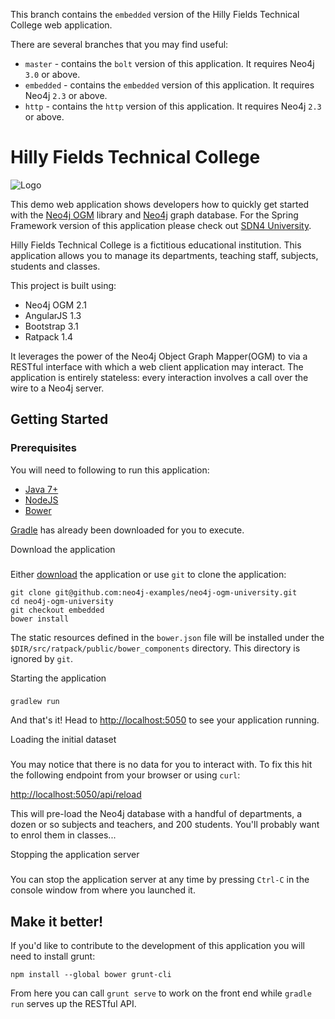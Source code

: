 This branch contains the `embedded` version of the Hilly Fields Technical College web application.

There are several branches that you may find useful:

- `master` - contains the `bolt` version of this application. It requires Neo4j `3.0` or above.
- `embedded` - contains the `embedded` version of this application. It requires Neo4j `2.3` or above.
- `http` - contains the `http` version of this application. It requires Neo4j `2.3` or above.

Hilly Fields Technical College
==============================

![Logo](https://raw.githubusercontent.com/neo4j-examples/sdn4-university/master/src/main/webapp/assets/images/engineering-dept.JPG)

This demo web application shows developers how to quickly get started with the [Neo4j OGM](https://github.com/neo4j/neo4j-ogm) library and [Neo4j](http://neo4j.org) graph database.  For the Spring Framework version of this application please check out [SDN4 University](https://github.com/neo4j-examples/sdn4-university).

Hilly Fields Technical College is a fictitious educational institution. This application allows you to manage its departments, teaching staff, subjects, students and classes.

This project is built using:

- Neo4j OGM 2.1
- AngularJS 1.3
- Bootstrap 3.1
- Ratpack 1.4


It leverages the power of the Neo4j Object Graph Mapper(OGM) to via a RESTful interface with which a web client application may interact. The application is entirely stateless: every interaction involves a call over the wire to a Neo4j server.

Getting Started
---------------

### Prerequisites

You will need to following to run this application:

- [Java 7+](http://www.oracle.com/technetwork/java/javase/downloads/index.html)
- [NodeJS](https://nodejs.org/en/)
- [Bower](https://bower.io/)

[Gradle](https://gradle.org/) has already been downloaded for you to execute.

Download the application
###

Either [download](https://github.com/neo4j-examples/neo4j-ogm-university/archive/embedded.zip) the application or use `git` to clone the application:

```
git clone git@github.com:neo4j-examples/neo4j-ogm-university.git
cd neo4j-ogm-university
git checkout embedded
bower install
```

The static resources defined in the `bower.json` file will be installed under the `$DIR/src/ratpack/public/bower_components` directory. This directory is ignored by `git`.

Starting the application
###

```
gradlew run
```

And that's it! Head to <http://localhost:5050> to see your application running.


Loading the initial dataset
###

You may notice that there is no data for you to interact with. To fix this hit the following endpoint from your browser or using `curl`:

<http://localhost:5050/api/reload>

This will pre-load the Neo4j database with a handful of departments, a dozen or so subjects and teachers,
and 200 students. You'll probably want to enrol them in classes...


Stopping the application server
###

You can stop the application server at any time by pressing `Ctrl-C` in the console window from where you launched it.


Make it better!
---------------
If you'd like to contribute to the development of this application you will need to install grunt:

```
npm install --global bower grunt-cli
```

From here you can call `grunt serve` to work on the front end while `gradle run` serves up the RESTful API.
